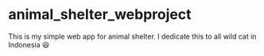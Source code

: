 # animal_shelter_webproject
This is my simple web app for animal shelter. I dedicate this to all wild cat in Indonesia :satisfied:
